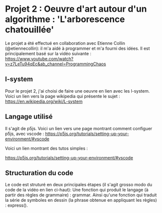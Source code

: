 # Projet 2 : Oeuvre d'art autour d'un algorithme : 'L'arborescence chatouillée'

Le projet a été effectué en collaboration avec Etienne Collin (@etiennecollin): il m'a aidé à programmer et m'a fourni des idées.
Il est principalement basé sur la vidéo suivante :
https://www.youtube.com/watch?v=z7LeTu94qEc&ab_channel=ProgrammingChaos

## l-system

Pour le projet 2, j'ai choisi de faire une oeuvre en lien avec les l-system. Voici un lien vers la page wikipedia qui présente le sujet : https://en.wikipedia.org/wiki/L-system

## Langage utilisé

Il s'agit de p5js. Voici un lien vers une page montrant comment configuer p5js, avec vscode :
https://p5js.org/tutorials/setting-up-your-environment/#vscode

Voici un lien montrant des tutos simples :

https://p5js.org/tutorials/setting-up-your-environment/#vscode

## Structuration du code

Le code est struturé en deux principales étapes (il s'agit grosso modo du code de la vidéo en lien ci-haut):
Une fonction qui produit le langage (à partir des règles de grammaire) : grammar. Ainsi qu'une fonction qui traduit la série de symboles en dessin (la phrase obtenue en appliquant les règles) : express().
